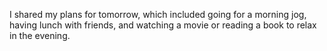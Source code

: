 I shared my plans for tomorrow, which included going for a morning jog, having lunch with friends, and watching a movie or reading a book to relax in the evening.